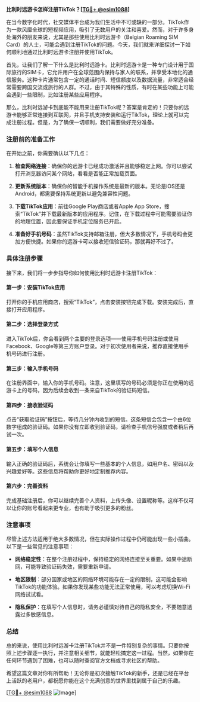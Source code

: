 **比利时远游卡怎样注册TikTok？[[TG💪+ @esim1088](https://t.me/s/esim1088)]**

在当今数字化时代，社交媒体平台成为我们生活中不可或缺的一部分。TikTok作为一款风靡全球的短视频应用，吸引了无数用户的关注和喜爱。然而，对于许多身处海外的朋友来说，尤其是那些使用比利时远游卡（Belgian Roaming SIM Card）的人士，可能会遇到注册TikTok的问题。今天，我们就来详细探讨一下如何顺利地通过比利时远游卡注册并使用TikTok。

首先，让我们了解一下什么是比利时远游卡。比利时远游卡是一种专门设计用于国际旅行的SIM卡，它允许用户在全球范围内保持与家人的联系，并享受本地化的通信服务。这种卡片通常包含一定的通话时间、短信额度以及数据流量，非常适合经常需要跨国交流或旅行的人群。不过，由于其特殊的性质，有时在某些功能上可能会遇到一些限制，比如注册某些应用程序。

那么，比利时远游卡到底能不能用来注册TikTok呢？答案是肯定的！只要你的远游卡能够正常连接到互联网，并且手机支持安装和运行TikTok，理论上就可以完成注册过程。但是，为了确保一切顺利，我们需要做好充分准备。

### 注册前的准备工作

在开始之前，你需要确认以下几点：

1. **检查网络连接**：确保你的远游卡已经成功激活并且能够稳定上网。你可以尝试打开浏览器访问某个网站，看看是否能正常加载页面。
   
2. **更新系统版本**：确保你的智能手机操作系统是最新的版本。无论是iOS还是Android，都需要保持系统更新以避免兼容性问题。

3. **下载TikTok应用**：前往Google Play商店或者Apple App Store，搜索“TikTok”并下载最新版本的应用程序。记住，在下载过程中可能需要验证你的地理位置，因此要保证手机定位服务已开启。

4. **准备好手机号码**：虽然TikTok支持邮箱注册，但大多数情况下，手机号码会更加方便快捷。如果你的远游卡可以接收短信验证码，那就再好不过了。

### 具体注册步骤

接下来，我们将一步步指导你如何使用比利时远游卡注册TikTok：

#### 第一步：安装TikTok应用
打开你的手机应用商店，搜索“TikTok”，点击安装按钮完成下载。安装完成后，直接打开应用程序。

#### 第二步：选择登录方式
进入TikTok后，你会看到两个主要的登录选项——使用手机号码注册或使用Facebook、Google等第三方账户登录。对于初次使用者来说，推荐直接使用手机号码进行注册。

#### 第三步：输入手机号码
在注册界面中，输入你的手机号码。注意，这里填写的号码必须是你正在使用的远游卡上的号码，因为后续会收到一条来自TikTok的验证码短信。

#### 第四步：接收验证码
点击“获取验证码”按钮后，等待几分钟内收到的短信。这条短信会包含一个由6位数字组成的验证码。如果你没有立即收到验证码，请检查手机信号强度或者稍后再试一次。

#### 第五步：填写个人信息
输入正确的验证码后，系统会让你填写一些基本的个人信息，如用户名、密码以及兴趣爱好等。这些信息将帮助你更好地定制推荐内容。

#### 第六步：完善资料
完成基础注册后，你可以继续完善个人资料，上传头像、设置昵称等。这样不仅可以让你的账号看起来更专业，也有助于吸引更多的粉丝。

### 注意事项

尽管上述方法适用于绝大多数情况，但在实际操作过程中仍可能出现一些小插曲。以下是一些常见的注意事项：

- **网络稳定性**：在整个注册过程中，保持稳定的网络连接至关重要。如果中途断网，可能导致验证码失效，需要重新申请。
  
- **地区限制**：部分国家或地区的网络环境可能存在一定的限制，这可能会影响TikTok的功能体验。如果你发现某些功能无法正常使用，可以考虑切换Wi-Fi网络试试看。

- **隐私保护**：在填写个人信息时，请务必谨慎对待自己的隐私安全，不要随意透露过多敏感信息。

### 总结

总的来说，使用比利时远游卡注册TikTok并不是一件特别复杂的事情。只要你按照上述步骤逐一执行，并注意相关细节，就能轻松搞定这一过程。当然，如果你在任何环节遇到了困难，也可以随时查阅官方文档或寻求社区的帮助。

希望这篇文章对你有所帮助！无论你是初次接触TikTok的新手，还是已经在平台上活跃的老用户，都祝愿你能在这个充满创意的世界里找到属于自己的乐趣。

[[TG💪+ @esim1088](https://t.me/s/esim1088) ![Image](https://i.postimg.cc/4NQfJmqS/Snipaste-2025-05-13-00-14-12.png)]